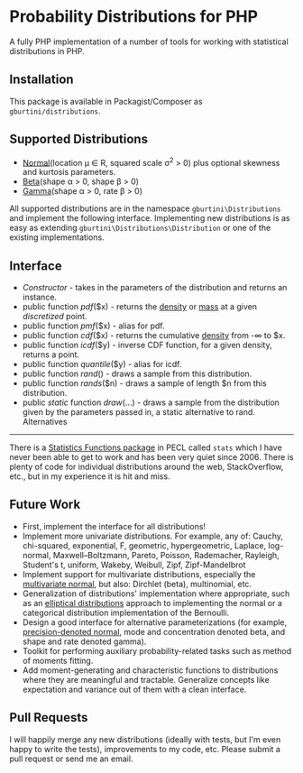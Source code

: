 Probability Distributions for PHP
=================================

A fully PHP implementation of a number of tools for working with statistical distributions in PHP. 

Installation
------------
This package is available in Packagist/Composer as ``gburtini/distributions``.


Supported Distributions
-----------------------
* [Normal](https://en.wikipedia.org/wiki/Normal_distribution)(location μ ∈ R, squared scale σ<sup>2</sup> > 0) plus optional skewness and kurtosis parameters.
* [Beta](https://en.wikipedia.org/wiki/Beta_distribution)(shape α > 0, shape β > 0)
* [Gamma](https://en.wikipedia.org/wiki/Gamma_distribution)(shape α > 0, rate β > 0)

All supported distributions are in the namespace ``gburtini\Distributions`` and implement the following interface. Implementing new distributions is as easy as extending ``gburtini\Distributions\Distribution`` or one of the existing implementations.

Interface
---------
* *Constructor* - takes in the parameters of the distribution and returns an instance.
* public function *pdf*($x) - returns the [density](https://en.wikipedia.org/wiki/Probability_density_function) or [mass](https://en.wikipedia.org/wiki/Probability_mass_function) at a given *discretized* point.
* public function *pmf*($x) - alias for pdf.
* public function *cdf*($x) - returns the cumulative [density](https://en.wikipedia.org/wiki/Probability_density_function) from -∞ to $x.
* public function *icdf*($y) - inverse CDF function, for a given density, returns a point.
* public function *quantile*($y) - alias for icdf.
* public function *rand*() - draws a sample from this distribution.
* public function *rands*($n) - draws a sample of length $n from this distribution.
* public *static* function *draw*(...) - draws a sample from the distribution given by the parameters passed in, a static alternative to rand.
Alternatives
------------
There is a [Statistics Functions package](http://php.net/manual/en/ref.stats.php) in PECL called ``stats`` which I have never been able to get to work and has been very quiet since 2006. There is plenty of code for individual distributions around the web, StackOverflow, etc., but in my experience it is hit and miss.

Future Work
-----------
* First, implement the interface for all distributions!
* Implement more univariate distributions. For example, any of: Cauchy, chi-squared, exponential, F, geometric, hypergeometric, Laplace, log-normal, Maxwell–Boltzmann, Pareto, Poisson, Rademacher, Rayleigh, Student's t, uniform, Wakeby, Weibull, Zipf, Zipf-Mandelbrot
* Implement support for multivariate distributions, especially the [multivariate normal](https://en.wikipedia.org/wiki/Multivariate_normal_distribution), but also: Dirchlet (beta), multinomial, etc.
* Generalization of distributions' implementation where appropriate, such as an [elliptical distributions](https://en.wikipedia.org/wiki/Elliptical_distribution) approach to implementing the normal or a categorical distribution implementation of the Bernoulli.
* Design a good interface for alternative parameterizations (for example, [precision-denoted normal](https://en.wikipedia.org/wiki/Normal_distribution#Alternative_parameterizations), mode and concentration denoted beta, and shape and rate denoted gamma).
* Toolkit for performing auxiliary probability-related tasks such as method of moments fitting.
* Add moment-generating and characteristic functions to distributions where they are meaningful and tractable. Generalize concepts like expectation and variance out of them with a clean interface.

Pull Requests
-------------
I will happily merge any new distributions (ideally with tests, but I'm even happy to write the tests), improvements to my code, etc. Please submit a pull request or send me an email.

